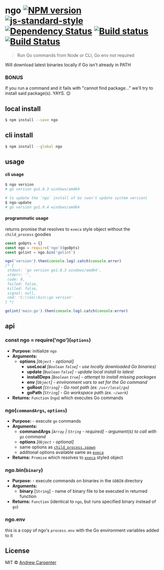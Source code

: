 # ngo [![NPM version](https://badge.fury.io/js/ngo.svg)](https://npmjs.org/package/ngo)   [![js-standard-style](https://img.shields.io/badge/code%20style-standard-brightgreen.svg?style=flat)](https://github.com/feross/standard)   [![Dependency Status](https://dependencyci.com/github/doesdev/ngo/badge)](https://dependencyci.com/github/doesdev/ngo)   [![Build status](https://ci.appveyor.com/api/projects/status/0wutjytsl4hmha1j?svg=true)](https://ci.appveyor.com/project/doesdev/ngo)   [![Build Status](https://travis-ci.org/doesdev/ngo.svg)](https://travis-ci.org/doesdev/ngo)   

> Run Go commands from Node or CLI, Go env not required

Will download latest binaries locally if Go isn't already in PATH

### BONUS

If you run a command and it fails with "cannot find package..." we'll try to install
said package(s). YAYS. :relieved:

## local install

```sh
$ npm install --save ngo
```

## cli install

```sh
$ npm install --global ngo
```

## usage

#### cli usage
```sh
$ ngo version
# go version go1.8.3 windows/amd64

# to update the `ngo` install of Go (won't update system version)
$ ngo-update
# go version go1.9.4 windows/amd64
```

#### programmatic usage
returns promise that resolves to `execa` style object without the `child_process` goodies

```js
const goOpts = {}
const ngo = require('ngo')(goOpts)
const golint = ngo.bin('golint')

ngo('version').then(console.log).catch(console.error)
/* {
 stdout: 'go version go1.8.3 windows/amd64',
 stderr: '',
 code: 0,
 failed: false,
 killed: false,
 signal: null,
 cmd: 'C:\\Go\\bin\\go version'
} */

golint('main.go').then(console.log).catch(console.error)
```

## api

### const ngo = require('ngo')(`options`)
- **Purpose:** initialize `ngo`
- **Arguments:**
  - **options** *[`Object` - optional]*
    - **useLocal** *[`Boolean` `false`] - use locally downloaded Go binaries)*
    - **update** *[`Boolean` `false`] - update local install to latest*
    - **installDeps** *[`Boolean` `true`] - attempt to install missing packages*
    - **env** *[`Object`] - environment vars to set for the Go command*
    - **goRoot** *[`String`] - Go root path (ex. `/usr/local/go`)*
    - **goPath** *[`String`] - Go workspace path (ex. `~/work`)*
- **Returns:** `Function` (`ngo`) which executes Go commands

### ngo(`commandArgs`, `options`)
- **Purpose:** - execute `go` commands
- **Arguments:**
  - **commandArgs** *[`Array` | `String` - required] - argument(s) to call with `go` command*
  - **options** *[`Object` - optional]*
   - same options as [`child_process.spawn`](https://nodejs.org/api/child_process.html#child_process_child_process_spawn_command_args_options)
   - additonal options available same as [`execa`](https://github.com/sindresorhus/execa#options)
- **Returns:** `Promise` which resolves to [`execa`](https://github.com/sindresorhus/execa) styled object

### ngo.bin(`binary`)
- **Purpose:** - execute commands on binaries in the `GOBIN` directory
- **Arguments:**
  - **binary** [`String`] - name of binary file to be executed in returned function
- **Returns:** `Function` (identical to `ngo`, but runs specified binary instead of `go`)

### ngo.env
this is a copy of ngo's `process.env` with the Go environment variables added to it

## License

MIT © [Andrew Carpenter](https://github.com/doesdev)
